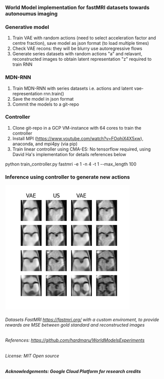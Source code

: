 ### World Model implementation for fastMRI datasets towards autonoumus imaging 

###  Generative model
 1. Train VAE with random actions (need to select acceleration factor and centre fraction), save model as json format (to load multiple times) 
 2. Check VAE recons: they will be blurry use autoregressive flows 
 3. Generate series datasets with random actions "a" and relavant, reconstructed images to obtain latent representation "z" required to train RNN


### MDN-RNN 

 1. Train MDN-RNN with series datasets i.e. actions and latent vae-representation rnn.train()
 2. Save the model in json format
 3. Commit the models to a git-repo


### Controller 

 1. Clone git-repo in a GCP VM-instance with 64 cores to train the controller
 2. Install MPI (https://www.youtube.com/watch?v=FOqhiX4X5xw), anaconda, and mpi4py (via pip)
 3. Train linear controller using CMA-ES: No tensorflow required, using David Ha's implementation for details references below

python train_controller.py fastmri -e 1 -n 4 -t 1 --max_length 100

### Inference using controller to generate new actions

![alt text](https://github.com/JP-MRPhys/world_model/blob/master/models/trained_models/CVAE/images_rollouts_undersampled/_rollout_1a_7.0_.png)




###### Datasets FastMRI https://fastmri.org/ with a custom enviroment, to provide rewards are MSE between gold standard and reconstructed images




###### References: https://github.com/hardmaru/WorldModelsExperiments

###### License: MIT Open source

##### Acknowledgements: Google Cloud Platform for research credits 



